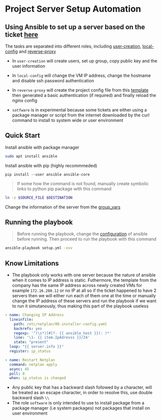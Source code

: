 # Project Server Setup Automation 

## Using Ansible to set up a server based on the ticket [here](https://dev.sun-asterisk.com/projects/server-request/issues?set_filter=1&tracker_id=4) 

The tasks are separated into different roles, including [user-creation](./roles/user-creation/tasks), [local-config](./roles/local-config/tasks) and [reverse-proxy](./roles/reverse-proxy/tasks)

* In ```user-creation``` will create users, set up group, copy public key and the user information 

* In ```local-config``` will change the VM IP address, change the hostname and disable ssh password authentication

* In ```reverse-proxy``` will create the project config file from this [template](./roles/reverse-proxy/templates/project.j2) then generated a basic authentication (if required) and finally reload the nginx config

* ```sotfware``` is in experimental because some tickets are either using a package manager or script from the internet downloaded by the curl command to install to system wide or user environment

## Quick Start

Install ansible with package manager
```bash
sudo apt install ansible
```

Install ansible with pip (highly recommmeded)
```
pip install --user ansible ansible-core
```
> If some how the command is not found, manually create symbolic links to python pip package with this command
```bash
ln -s $SOURCE_FILE $DESTINATION
```

Change the information of the server from the [group_vars](./group_vars/all/)

## Running the playbook 
> Before running the playbook, change the [configuration](./ansible.cfg) of ansible before running. Then proceed to run the playbook with this command
```bash
ansible-playbook setup.yml -vvv
```

## Know Limitations
* The playbook only works with one server because the nature of ansible when it comes to IP address is static. Futhermore, the template from the company has the same IP address across newly created VMs for example  ```172.16.200.12``` or no IP at all so if the ticket happened to have 2 servers then we will either run each of them one at the time or manually change the IP address of these servers and run the playbook if we want to run it simutanously, thus making this part of the playbook useless
```yml
- name: Changing IP Address
  lineinfile:
    path: /etc/netplan/00-installer-config.yaml
    backrefs: yes
    regexp: '^(\s*)[#]?- {{ ansible_host }}(: )*' 
    line: '\1- {{ item.IpAdresss }}/24'
    state: "present"
  loop: "{{ server.info }}"
  register: ip_status

- name: Restart Netplan
  command: netplan apply
  async: 45
  poll: 0
  when: ip_status is changed
```
* Any public key that has a backward slash followed by a character, will be treated as an escape character, in order to resolve this, use double backward slash ```\\```
* The role ```software``` is only intended to use to install package from a package manager (i.e system packages) not packages that install on user environment 
